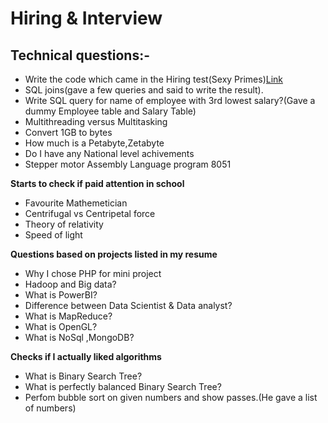 # Hiring & Interview
## Technical questions:-
* Write the code which came in the Hiring test(Sexy Primes)[Link](https://www.geeksforgeeks.org/sexy-prime/)
* SQL joins(gave a few queries and said to write the result).
* Write SQL query for name of employee with 3rd lowest salary?(Gave a dummy Employee table and Salary Table)
* Multithreading versus Multitasking
* Convert 1GB to bytes
* How much is a Petabyte,Zetabyte
* Do I have any National level achivements
* Stepper motor Assembly Language program 8051  

**Starts to check if paid attention in school**
* Favourite Mathemetician
* Centrifugal vs Centripetal force
* Theory of relativity
* Speed of light  

**Questions based on projects listed in my resume**
* Why I chose PHP for mini project
* Hadoop and Big data?
* What is PowerBI?
* Difference between Data Scientist & Data analyst?
* What is MapReduce?
* What is OpenGL?
* What is NoSql ,MongoDB?  

**Checks if I actually liked algorithms**
* What is Binary Search Tree?
* What is perfectly balanced Binary Search Tree?
* Perfom bubble sort on given numbers and show passes.(He gave a list of numbers) 
